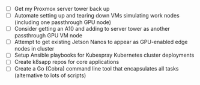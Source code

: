 
- [ ] Get my Proxmox server tower back up
- [ ] Automate setting up and tearing down VMs simulating work nodes (including one passthrough GPU node)
- [ ] Consider getting an A10 and adding to server tower as another passthrough GPU VM node
- [ ] Attempt to get existing Jetson Nanos to appear as GPU-enabled edge nodes in cluster
- [ ] Setup Ansible playbooks for Kubespray Kubernetes cluster deployments
- [ ] Create k8sapp repos for core applications
- [ ] Create a Go (Cobra) command line tool that encapsulates all tasks (alternative to lots of scripts)